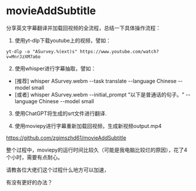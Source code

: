 # movieAddSubtitle

分享英文字幕翻译并加载回视频的全流程，总结一下具体操作流程：

1.  使用yt-dlp下载youtube上的视频，譬如：
```
yt-dlp -o "ASurvey.%(ext)s" https://www.youtube.com/watch?v=MnrJzXM7a6o

```

2. 使用whisper进行字幕抽取，譬如：

 - [推荐] whisper ASurvey.webm --task translate --language Chinese --model small
 - [或者] whisper ASurvey.webm --initial_prompt "以下是普通话的句子。" --language Chinese --model small

3. 使用ChatGPT将生成的srt文件进行翻译.

4. 使用moviepy进行字幕重新加载回视频，生成新视频output.mp4

https://github.com/zgimszhd61/movieAddSubtitle

整个过程中，moviepy的运行时间比较久（可能是我电脑比较烂的原因），花了4个小时，需要有点耐心。

请教各位大佬们这个过程什么地方可以加速，

有没有更好的办法？
